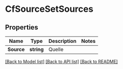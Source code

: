 # CfSourceSetSources

## Properties

Name | Type | Description | Notes
------------ | ------------- | ------------- | -------------
**Source** | **string** | Quelle | 

[[Back to Model list]](../README.md#documentation-for-models) [[Back to API list]](../README.md#documentation-for-api-endpoints) [[Back to README]](../README.md)


